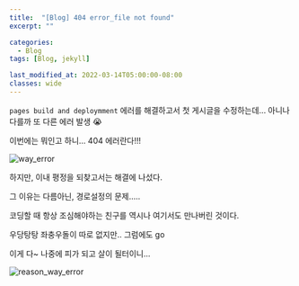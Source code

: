 ```yaml
---
title:  "[Blog] 404 error_file not found"
excerpt: ""

categories:
  - Blog
tags: [Blog, jekyll]

last_modified_at: 2022-03-14T05:00:00-08:00
classes: wide
---
```


`pages build and deploymment` 에러를 해결하고서 첫 게시글을 수정하는데... 아니나 다를까 또 다른 에러 발생 😭

이번에는 뭐인고 하니... 404 에러란다!!!

![way_error](https://user-images.githubusercontent.com/84653623/158163018-06c2a573-0e75-48c8-832b-0c5951c21c9e.png)

하지만, 이내 평정을 되찾고서는 해결에 나섰다.

그 이유는 다름아닌, 경로설정의 문제.....

코딩할 때 항상 조심해야하는 친구를 역시나 여기서도 만나버린 것이다.

우당탕탕 좌충우돌이 따로 없지만.. 그럼에도 go

이게 다~ 나중에 피가 되고 살이 될터이니...

![reason_way_error](https://user-images.githubusercontent.com/84653623/158163079-96516955-f194-476b-8414-b19546c20a11.png)

